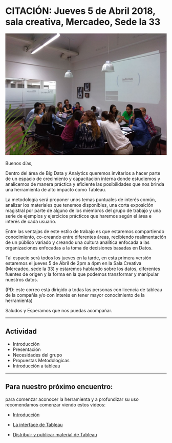 # CITACIÓN: **Jueves 5 de Abril 2018, sala creativa, Mercadeo, Sede la 33**

![Nosotros](/aux/2.jpeg)

Buenos días,

Dentro del área de Big Data y Analytics queremos invitarlos a hacer parte de un espacio de crecimiento y capacitación interna donde estudiemos y analicemos de manera práctica y eficiente las posibilidades que nos brinda una herramienta de alto impacto como Tableau.

La metodología será proponer unos temas puntuales de interés común, analizar los materiales que tenemos disponibles, una corta exposición magistral por parte de alguno de los miembros del grupo de trabajo y una serie de ejemplos y ejercicios prácticos que haremos según el área e interés de cada usuario.

Entre las ventajas de este estilo de trabajo es que estaremos compartiendo conocimiento, co-creando entre diferentes áreas, recibiendo realimentación de un público variado y creando una cultura analítica enfocada a las organizaciones enfocadas a la toma de decisiones basadas en Datos.

Tal espacio será todos los jueves en la tarde, en esta primera versión estaremos el jueves 5 de Abril de 2pm a 4pm en la Sala Creativa (Mercadeo, sede la 33) y estaremos hablando sobre los datos, diferentes fuentes de origen y la forma en la que podemos transformar y manipular nuestros datos.

(PD: este correo está dirigido a todas las personas con licencia de tableau de la compañía y/o con interés en tener mayor conocimiento de la herramienta)

Saludos y Esperamos que nos puedas acompañar.
_________________________________________________________

## Actividad

* Introducción
* Presentación
* Necesidades del grupo
* Propuestas Metodologicas
* Introducción a tableau

_________________________________________________________

## Para nuestro próximo encuentro:

para comenzar aconocer la herramienta y a profundizar su uso recomendamos comenzar viendo estos videos:

* [Introducción](https://www.tableau.com/es-es/learn/tutorials/on-demand/getting-started?product=tableau_desktop%20tableau_prep&version=10_0&topic=getting_started&signin=13d082d3a7d4decba31fb7aaa84f6520)

* [La interface de Tableau](https://www.tableau.com/es-es/learn/tutorials/on-demand/tableau-interface?product=tableau_desktop+tableau_prep&version=10_0&topic=getting_started)

* [Distribuir y publicar material de Tableau](https://www.tableau.com/es-es/learn/tutorials/on-demand/distributing-and-publishing?product=tableau_desktop+tableau_prep&version=10_0&topic=getting_started)
